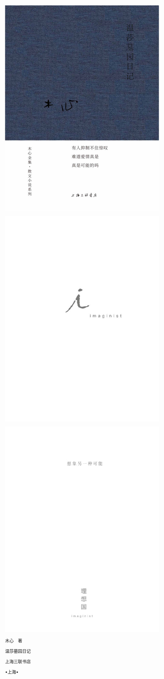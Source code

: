    

![](/木心全集（典藏套装十六册）/images/00019.jpeg)

   

![](/木心全集（典藏套装十六册）/images/00020.jpeg)

![](/木心全集（典藏套装十六册）/images/00021.jpeg)

   

  

  

  

木心　著

温莎墓园日记

  

  

  

  

  

  

上海三联书店

•上海•